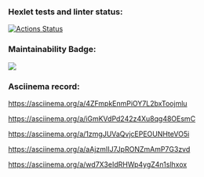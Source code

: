 ### Hexlet tests and linter status:
[![Actions Status](https://github.com/Neyghyw/python-project-lvl1/workflows/hexlet-check/badge.svg)](https://github.com/Neyghyw/python-project-lvl1/actions)

### Maintainability Badge:
<a href="https://codeclimate.com/github/Neyghyw/python-project-lvl1/maintainability"><img src="https://api.codeclimate.com/v1/badges/6b23f2878fd68f97a2b7/maintainability" /></a>

### Asciinema record:
https://asciinema.org/a/4ZFmpkEnmPiOY7L2bxToojmlu

https://asciinema.org/a/iGmKVdPd242z4Xu8qg48OEsmC

https://asciinema.org/a/1zmgJUVaQvjcEPEOUNHteVO5i

https://asciinema.org/a/aAjzmIIJ7JpRONZmAmP7G3zvd

https://asciinema.org/a/wd7X3eIdRHWp4ygZ4n1slhxox
